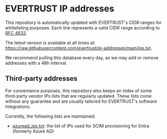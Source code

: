 # EVERTRUST IP addresses

This repository is automatically updated with EVERTRUST's CIDR ranges for whitelisting purposes. Each line represents a valid CIDR range according to [RFC 4632](https://datatracker.ietf.org/doc/html/rfc4632).

The latest version is available at all times at: https://raw.githubusercontent.com/evertrust/ip-addresses/main/ips.txt.

We recommend pulling this database every day, as we may add or remove addresses with a 48h interval.

## Third-party addresses

For conveniance purposes, this repository also keeps an index of some third-party vendor IPs lists that are regularly updated. These lists come without any guarantee and are usually tailored for EVERTRUST's software integrations.

Currently, the following lists are maintained:

- [azuread_ips.txt](./azuread_ips.txt): the list of IPs used for SCIM provisioning for Entra (formerly Azure AD)
